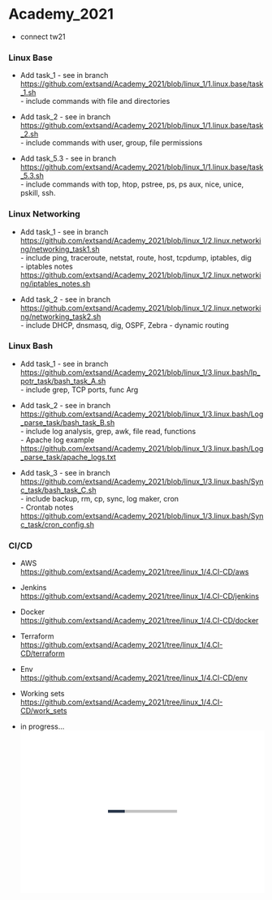 # Academy_2021
- connect tw21


### Linux Base

- Add task_1 - see in branch 
    <br>https://github.com/extsand/Academy_2021/blob/linux_1/1.linux.base/task_1.sh
    <br>- include commands with file and directories 

- Add task_2 - see in branch 
    <br>https://github.com/extsand/Academy_2021/blob/linux_1/1.linux.base/task_2.sh
    <br>- include commands with user, group, file permissions

- Add task_5.3 - see in branch 
    <br>https://github.com/extsand/Academy_2021/blob/linux_1/1.linux.base/task_5.3.sh
    <br>- include commands with top, htop, pstree, ps, ps aux, nice, unice, pskill, ssh.

### Linux Networking
- Add task_1 - see in branch
    <br>https://github.com/extsand/Academy_2021/blob/linux_1/2.linux.networking/networking_task1.sh
    <br>- include ping, traceroute, netstat, route, host, tcpdump, iptables, dig
		<br>- iptables notes https://github.com/extsand/Academy_2021/blob/linux_1/2.linux.networking/iptables_notes.sh

- Add task_2 - see in branch
    <br>https://github.com/extsand/Academy_2021/blob/linux_1/2.linux.networking/networking_task2.sh
    <br>- include DHCP, dnsmasq, dig, OSPF, Zebra - dynamic routing
   
### Linux Bash
- Add task_1 - see in branch
    <br>https://github.com/extsand/Academy_2021/blob/linux_1/3.linux.bash/Ip_potr_task/bash_task_A.sh
    <br>- include grep, TCP ports, func Arg
    
- Add task_2 - see in branch
    <br>https://github.com/extsand/Academy_2021/blob/linux_1/3.linux.bash/Log_parse_task/bash_task_B.sh
    <br>- include log analysis, grep, awk, file read, functions
        <br>- Apache log example https://github.com/extsand/Academy_2021/blob/linux_1/3.linux.bash/Log_parse_task/apache_logs.txt
    
- Add task_3 - see in branch
    <br>https://github.com/extsand/Academy_2021/blob/linux_1/3.linux.bash/Sync_task/bash_task_C.sh
    <br>- include backup, rm, cp, sync, log maker, cron
        <br>- Crontab notes https://github.com/extsand/Academy_2021/blob/linux_1/3.linux.bash/Sync_task/cron_config.sh




### CI/CD
- AWS
  <br> https://github.com/extsand/Academy_2021/tree/linux_1/4.CI-CD/aws

- Jenkins
  <br> https://github.com/extsand/Academy_2021/tree/linux_1/4.CI-CD/jenkins

- Docker
  <br> https://github.com/extsand/Academy_2021/tree/linux_1/4.CI-CD/docker

- Terraform
	<br> https://github.com/extsand/Academy_2021/tree/linux_1/4.CI-CD/terraform

- Env
	<br> https://github.com/extsand/Academy_2021/tree/linux_1/4.CI-CD/env

- Working sets
	<br> https://github.com/extsand/Academy_2021/tree/linux_1/4.CI-CD/work_sets



- in progress...
    ![animation](https://github.com/extsand/Academy_2021/blob/linux_1/img/loading.gif)